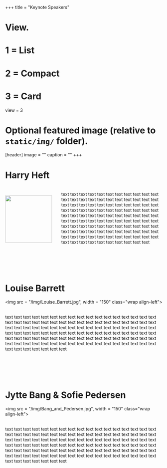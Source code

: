 +++
title = "Keynote Speakers"

# View.
#   1 = List
#   2 = Compact
#   3 = Card
view = 3

# Optional featured image (relative to `static/img/` folder).
[header]
image = ""
caption = ""
+++


<style>
img {
 display: block;
}

img.wrap {
 max-width: 70%;
 margin: 30px 0px;
}

img.align-right {
 float: right;
 margin-left: 30px;
}

img.align-left {
 float: left;
 margin-right: 30px;
}

</style>

# Harry Heft

<img src = "/img/Harry_Heft.jpg" width = "150" class="wrap align-left"> 

<br>
text text text text text text text text text text text text text text text text text text text text text text text text text text text text text text text text text text text text text text text text text text text text text text text text text text text text text text text text text text text text text text text text text text text text text text text text text text text text text text text text text text text text text text text text text text text text text text text text text text text text text text text text text text text text text 

<br><br><br><br>




# Louise Barrett

<img src = "/img/Louise_Barrett.jpg", width = "150" class="wrap align-left">

<br>
text text text text text text text text text text text text text text text text text text text text text text text text text text text text text text text text text text text text text text text text text text text text text text text text text text text text text text text text text text text text text text text text text text text text text text text text text text text text text text text text text text text text text text text text text text text text text text text text text text text text text text text text text text text text text 

<br><br><br><br>





# Jytte Bang & Sofie Pedersen

<img src = "/img/Bang_and_Pedersen.jpg", width = "150" class="wrap align-left">

<br>
text text text text text text text text text text text text text text text text text text text text text text text text text text text text text text text text text text text text text text text text text text text text text text text text text text text text text text text text text text text text text text text text text text text text text text text text text text text text text text text text text text text text text text text text text text text text text text text text text text text text text text text text text text text text text 
